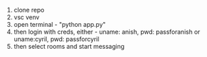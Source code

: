 1. clone repo
2. vsc venv
3. open terminal - "python app.py"
4. then login with creds, either - uname: anish, pwd: passforanish or uname:cyril, pwd: passforcyril
5. then select rooms and start messaging

